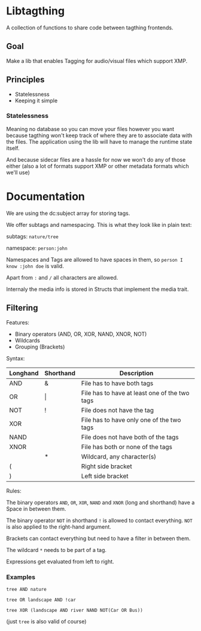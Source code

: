 # Libtagthing

A collection of functions to share code between tagthing frontends.

## Goal

Make a lib that enables Tagging for audio/visual files which support XMP.

## Principles

- Statelessness
- Keeping it simple

### Statelessness

Meaning no database so you can move your files however you want because tagthing
won't keep track of where they are to associate data with the files. The
application using the lib will have to manage the runtime state itself.

And because sidecar files are a hassle for now we won't do any of those either
(also a lot of formats support XMP or other metadata formats which we'll use)

# Documentation
We are using the dc:subject array for storing tags.

We offer subtags and namespacing. This is what they look like in plain text:

subtags: `nature/tree`

namespace: `person:john`

Namespaces and Tags are allowed to have spaces in them, so `person I know :john doe` is valid.

Apart from `:` and `/` all characters are allowed.


Internaly the media info is stored in Structs that implement the media trait.

## Filtering

Features:
- Binary operators (AND, OR, XOR, NAND, XNOR, NOT)
- Wildcards
- Grouping (Brackets)

Syntax:

| Longhand | Shorthand | Description |
|----------|-----------|-------------|
|  AND     |     &     |File has to have both tags|
|  OR      |    \|     |File has to have at least one of the two tags|
|  NOT     |     !     |File does not have the tag|
|  XOR     |           |File has to have only one of the two tags|
|  NAND    |           |File does not have both of the tags|
|  XNOR    |           |File has both or none of the tags|
|          |     *     |Wildcard, any character(s)|
|  \(      |           |Right side bracket|
|  \)      |           |Left side bracket|


Rules:

The binary operators `AND`, `OR`, `XOR`, `NAND` and `XNOR` (long and shorthand) have a Space in between them.

The binary operator `NOT` in shorthand `!` is allowed to contact everything. `NOT` is also applied to the right-hand argument.

Brackets can contact everything but need to have a filter in between them.

The wildcard `*` needs to be part of a tag.

Expressions get evaluated from left to right.

### Examples


`tree AND nature`

`tree OR landscape AND !car`

`tree XOR (landscape AND river NAND NOT(Car OR Bus))`

(just `tree` is also valid of course)
